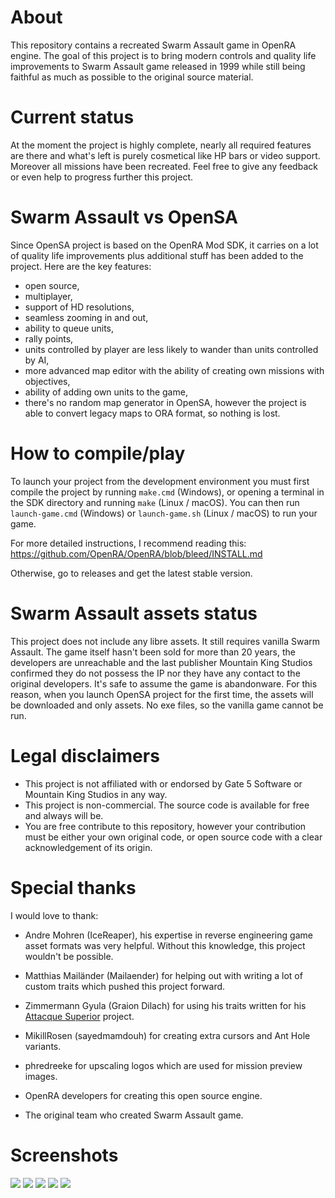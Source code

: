 # About

This repository contains a recreated Swarm Assault game in OpenRA engine. The goal of this project is to bring modern controls and quality life improvements to Swarm Assault game released in 1999 while still being faithful as much as possible to the original source material.

# Current status

At the moment the project is highly complete, nearly all required features are there and what's left is purely cosmetical like HP bars or video support. Moreover all missions have been recreated. Feel free to give any feedback or even help to progress further this project.

# Swarm Assault vs OpenSA

Since OpenSA project is based on the OpenRA Mod SDK, it carries on a lot of quality life improvements plus additional stuff has been added to the project. Here are the key features:

- open source,
- multiplayer,
- support of HD resolutions,
- seamless zooming in and out,
- ability to queue units,
- rally points,
- units controlled by player are less likely to wander than units controlled by AI,
- more advanced map editor with the ability of creating own missions with objectives,
- ability of adding own units to the game,
- there's no random map generator in OpenSA, however the project is able to convert legacy maps to ORA format, so nothing is lost.

# How to compile/play

To launch your project from the development environment you must first compile the project by running `make.cmd` (Windows), or opening a terminal in the SDK directory and running `make` (Linux / macOS).  You can then run `launch-game.cmd` (Windows) or `launch-game.sh` (Linux / macOS) to run your game.

For more detailed instructions, I recommend reading this: https://github.com/OpenRA/OpenRA/blob/bleed/INSTALL.md

Otherwise, go to releases and get the latest stable version.

# Swarm Assault assets status

This project does not include any libre assets. It still requires vanilla Swarm Assault. The game itself hasn't been sold for more than 20 years, the developers are unreachable and the last publisher Mountain King Studios confirmed they do not possess the IP nor they have any contact to the original developers. It's safe to assume the game is abandonware. For this reason, when you launch OpenSA project for the first time, the assets will be downloaded and only assets. No exe files, so the vanilla game cannot be run.

# Legal disclaimers

* This project is not affiliated with or endorsed by Gate 5 Software or Mountain King Studios in any way.
* This project is non-commercial. The source code is available for free and always will be.
* You are free contribute to this repository, however your contribution must be either your own original code, or open source code with a
  clear acknowledgement of its origin.

# Special thanks

I would love to thank:

* Andre Mohren (IceReaper), his expertise in reverse engineering game asset formats was very helpful. Without this knowledge, this project wouldn't be possible.

* Matthias Mailänder (Mailaender) for helping out with writing a lot of custom traits which pushed this project forward.

* Zimmermann Gyula (Graion Dilach) for using his traits written for his [Attacque Superior](https://github.com/AttacqueSuperior/Engine) project.

* MikillRosen (sayedmamdouh) for creating extra cursors and Ant Hole variants.

* phredreeke for upscaling logos which are used for mission preview images.

* OpenRA developers for creating this open source engine.

* The original team who created Swarm Assault game.

# Screenshots

![](https://media.moddb.com/cache/images/mods/1/42/41459/thumb_620x2000/OpenRA-2020-05-31T094932231Z.png)
![](https://media.moddb.com/cache/images/mods/1/42/41459/thumb_620x2000/OpenRA-2020-05-31T085512814Z.png)
![](https://media.moddb.com/cache/images/mods/1/42/41459/thumb_620x2000/OpenRA-2020-05-31T085338835Z.png)
![](https://media.moddb.com/cache/images/mods/1/42/41459/thumb_620x2000/OpenRA-2020-05-31T085934410Z.png)
![](https://media.moddb.com/cache/images/mods/1/42/41459/thumb_620x2000/OpenRA-2020-05-31T090120130Z.png)
